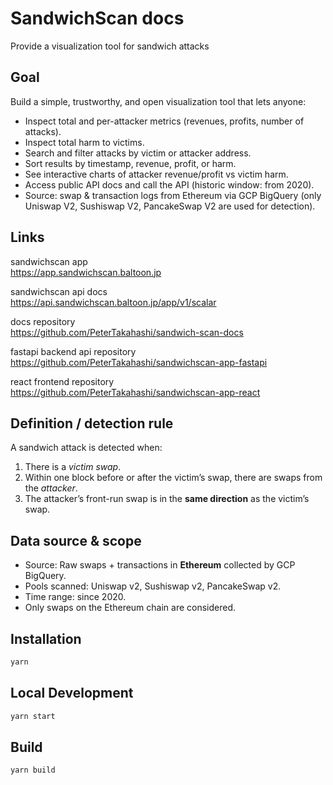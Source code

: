 # SandwichScan docs

Provide a visualization tool for sandwich attacks

## Goal

Build a simple, trustworthy, and open visualization tool that lets anyone:

- Inspect total and per-attacker metrics (revenues, profits, number of attacks).
- Inspect total harm to victims.
- Search and filter attacks by victim or attacker address.
- Sort results by timestamp, revenue, profit, or harm.
- See interactive charts of attacker revenue/profit vs victim harm.
- Access public API docs and call the API (historic window: from 2020).
- Source: swap & transaction logs from Ethereum via GCP BigQuery (only Uniswap V2, Sushiswap V2, PancakeSwap V2 are used for detection).

## Links

sandwichscan app  
https://app.sandwichscan.baltoon.jp

sandwichscan api docs  
https://api.sandwichscan.baltoon.jp/app/v1/scalar

docs repository  
https://github.com/PeterTakahashi/sandwich-scan-docs

fastapi backend api repository  
https://github.com/PeterTakahashi/sandwichscan-app-fastapi

react frontend repository  
https://github.com/PeterTakahashi/sandwichscan-app-react

## Definition / detection rule

A sandwich attack is detected when:

1. There is a _victim swap_.
2. Within one block before or after the victim’s swap, there are swaps from the _attacker_.
3. The attacker’s front-run swap is in the **same direction** as the victim’s swap.

## Data source & scope

- Source: Raw swaps + transactions in **Ethereum** collected by GCP BigQuery.
- Pools scanned: Uniswap v2, Sushiswap v2, PancakeSwap v2.
- Time range: since 2020.
- Only swaps on the Ethereum chain are considered.

## Installation

```bash
yarn
```

## Local Development

```bash
yarn start
```

## Build

```bash
yarn build
```
